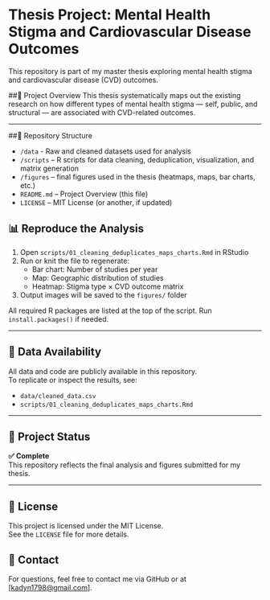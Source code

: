 # Thesis Project: Mental Health Stigma and Cardiovascular Disease Outcomes 

This repository is part of my master thesis exploring mental health stigma and cardiovascular disease (CVD) outcomes.

##🧠 Project Overview
This thesis systematically maps out the existing research on how different types of mental health stigma — self, public, and structural — are associated with CVD-related outcomes.

---
##📁 Repository Structure

- `/data` - Raw and cleaned datasets used for analysis
- `/scripts` – R scripts for data cleaning, deduplication, visualization, and matrix generation
- `/figures` – final figures used in the thesis (heatmaps, maps, bar charts, etc.)
- `README.md` – Project Overview (this file)
- `LICENSE` – MIT License (or another, if updated)

## 📊 Reproduce the Analysis

1. Open `scripts/01_cleaning_deduplicates_maps_charts.Rmd` in RStudio  
2. Run or knit the file to regenerate:
   - Bar chart: Number of studies per year  
   - Map: Geographic distribution of studies  
   - Heatmap: Stigma type × CVD outcome matrix  
3. Output images will be saved to the `figures/` folder

All required R packages are listed at the top of the script. Run `install.packages()` if needed.

---
## 🧾 Data Availability

All data and code are publicly available in this repository.  
To replicate or inspect the results, see:

- `data/cleaned_data.csv`  
- `scripts/01_cleaning_deduplicates_maps_charts.Rmd`

---

## 🚀 Project Status

**✅ Complete**  
This repository reflects the final analysis and figures submitted for my thesis.

---
## 📘 License

This project is licensed under the MIT License.  
See the `LICENSE` file for more details.

## 🔗 Contact
For questions, feel free to contact me via GitHub or at [kadyn1798@gmail.com].
